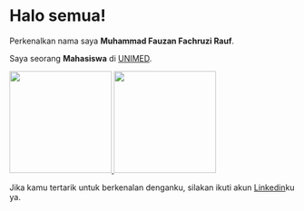 # Halo semua! 

Perkenalkan nama saya **Muhammad Fauzan Fachruzi Rauf**.

Saya seorang **Mahasiswa** di [UNIMED](https://www.unimed.ac.id/).

<p align="left">
<a href="https://github.com/MuhammadFauzanFachruziRauf">
  <img height="180em" src="https://github-readme-stats-eight-theta.vercel.app/api?username=gilangadhan&show_icons=true&theme=algolia&include_all_commits=true&count_private=true"/>
  <img height="180em" src="https://github-readme-stats-eight-theta.vercel.app/api/top-langs/?username=MuhammadFauzanFachruziRauf&layout=compact&langs_count=8&theme=algolia"/>
</a>
</p>


Jika kamu tertarik untuk berkenalan denganku, silakan ikuti akun [Linkedin](https://www.linkedin.com/in/fauzan-rauf-859293249)ku ya.
<!--
**MuhammadFauzanFachruziRauf/MuhammadFauzanFachruziRauf** is a ✨ _special_ ✨ repository because its `README.md` (this file) appears on your GitHub profile.

Here are some ideas to get you started:

- 🔭 I’m currently working on ...
- 🌱 I’m currently learning ...
- 👯 I’m looking to collaborate on ...
- 🤔 I’m looking for help with ...
- 💬 Ask me about ...
- 📫 How to reach me: ...
- 😄 Pronouns: ...
- ⚡ Fun fact: ...
-->
